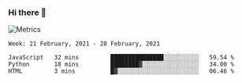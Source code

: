 ### Hi there 👋

![Metrics](https://github.com/radoapx/radoapx/blob/main/github-metrics.svg)

<!--START_SECTION:waka-->
```text
Week: 21 February, 2021 - 28 February, 2021

JavaScript   32 mins         ███████████████░░░░░░░░░░   59.54 % 
Python       18 mins         ████████▓░░░░░░░░░░░░░░░░   34.00 % 
HTML         3 mins          █▓░░░░░░░░░░░░░░░░░░░░░░░   06.46 % 
```
<!--END_SECTION:waka-->

<!--
**radoapx/radoapx** is a ✨ _special_ ✨ repository because its `README.md` (this file) appears on your GitHub profile.

Here are some ideas to get you started:

- 🔭 I’m currently working on ...
- 🌱 I’m currently learning ...
- 👯 I’m looking to collaborate on ...
- 🤔 I’m looking for help with ...
- 💬 Ask me about ...
- 📫 How to reach me: ...
- 😄 Pronouns: ...
- ⚡ Fun fact: ...
-->
